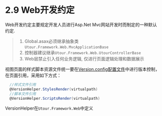 # 2.9 Web开发约定

Web开发约定主要规定开发人员进行Asp.Net Mvc网站开发时而制定的一种默认约定.

>1. Global.asax必须继承抽象类```Utour.Framework.Web.MvcApplicationBase```
>2. 控制器建议继承```Utour.Framework.Web.UtourControllerBase```
>3. Web层禁止引入任何业务逻辑, 仅进行页面逻辑处理和数据展示

视图页面的样式脚本资源文件统一要在[Version.config配置文件]()中进行版本控制，在页面引用，采用如下方式：

```C#
  //样式文件引用
  @VersionHelper.StylesRender(virtualpath)
  //脚本文件引用
  @VersionHelper.ScriptsRender(virtualpath)
```
VersionHelper在```Utour.Framework.Web```中定义



